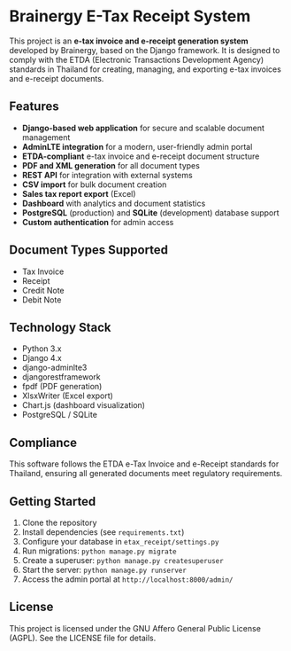 
# Brainergy E-Tax Receipt System

This project is an **e-tax invoice and e-receipt generation system** developed by Brainergy, based on the Django framework. It is designed to comply with the ETDA (Electronic Transactions Development Agency) standards in Thailand for creating, managing, and exporting e-tax invoices and e-receipt documents.

## Features

- **Django-based web application** for secure and scalable document management
- **AdminLTE integration** for a modern, user-friendly admin portal
- **ETDA-compliant** e-tax invoice and e-receipt document structure
- **PDF and XML generation** for all document types
- **REST API** for integration with external systems
- **CSV import** for bulk document creation
- **Sales tax report export** (Excel)
- **Dashboard** with analytics and document statistics
- **PostgreSQL** (production) and **SQLite** (development) database support
- **Custom authentication** for admin access

## Document Types Supported
- Tax Invoice
- Receipt
- Credit Note
- Debit Note

## Technology Stack
- Python 3.x
- Django 4.x
- django-adminlte3
- djangorestframework
- fpdf (PDF generation)
- XlsxWriter (Excel export)
- Chart.js (dashboard visualization)
- PostgreSQL / SQLite

## Compliance
This software follows the ETDA e-Tax Invoice and e-Receipt standards for Thailand, ensuring all generated documents meet regulatory requirements.

## Getting Started
1. Clone the repository
2. Install dependencies (see `requirements.txt`)
3. Configure your database in `etax_receipt/settings.py`
4. Run migrations: `python manage.py migrate`
5. Create a superuser: `python manage.py createsuperuser`
6. Start the server: `python manage.py runserver`
7. Access the admin portal at `http://localhost:8000/admin/`

## License
This project is licensed under the GNU Affero General Public License (AGPL). See the LICENSE file for details.
